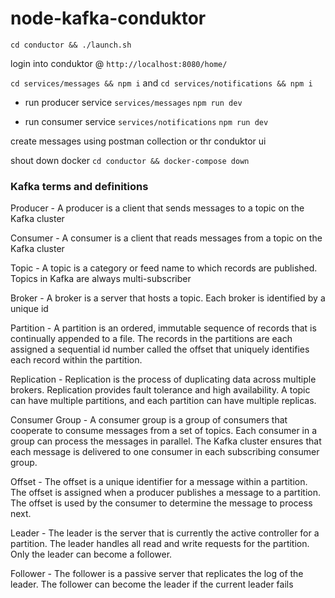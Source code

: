 # node-kafka-conduktor

`cd conductor && ./launch.sh`

login into conduktor @ `http://localhost:8080/home/`

`cd services/messages && npm i` and `cd services/notifications && npm i`

- run producer service `services/messages` `npm run dev`

- run consumer service `services/notifications` `npm run dev`

create messages using postman collection or thr conduktor ui

shout down docker `cd conductor && docker-compose down`

### Kafka terms and definitions

Producer - A producer is a client that sends messages to a topic on the Kafka cluster

Consumer - A consumer is a client that reads messages from a topic on the Kafka cluster

Topic - A topic is a category or feed name to which records are published. Topics in Kafka are always multi-subscriber

Broker - A broker is a server that hosts a topic. Each broker is identified by a unique id

Partition - A partition is an ordered, immutable sequence of records that is continually appended to a file. The records in the partitions are each assigned a sequential id number called the offset that uniquely identifies each record within the partition.

Replication - Replication is the process of duplicating data across multiple brokers. Replication provides fault tolerance and high availability. A topic can have multiple partitions, and each partition can have multiple replicas.

Consumer Group - A consumer group is a group of consumers that cooperate to consume messages from a set of topics. Each consumer in a group can process the messages in parallel. The Kafka cluster ensures that each message is delivered to one consumer in each subscribing consumer group.

Offset - The offset is a unique identifier for a message within a partition. The offset is assigned when a producer publishes a message to a partition. The offset is used by the consumer to determine the message to process next.

Leader - The leader is the server that is currently the active controller for a partition. The leader handles all read and write requests for the partition. Only the leader can become a follower.

Follower - The follower is a passive server that replicates the log of the leader. The follower can become the leader if the current leader fails